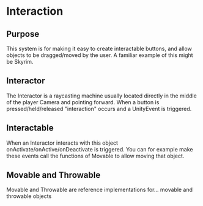 # Interaction

## Purpose

This system is for making it easy to create interactable buttons, and allow objects to be dragged/moved by the user. A familiar example of this might be Skyrim.

## Interactor

The Interactor is a raycasting machine usually located directly in the middle of the player Camera and pointing forward. When a button is pressed/held/released "interaction" occurs and a UnityEvent is triggered. 

## Interactable

When an Interactor interacts with this object onActivate/onActive/onDeactivate is triggered. You can for example make these events call the functions of Movable to allow moving that object.

## Movable and Throwable

Movable and Throwable are reference implementations for... movable and throwable objects